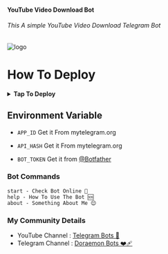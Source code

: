 #### YouTube Video Download Bot
###### This A simple YouTube Video Download Telegram Bot


![logo](https://te.legra.ph/file/a016d720adf45836a71db.jpg)


# How To Deploy

<b><details><summary>Tap To Deploy</summary>

### Heroku
<a href="https://heroku.com/deploy?template=https://github.com/ThinkByIt-Bot/YouTube-Video-Download-Bot">
  <img src="https://www.herokucdn.com/deploy/button.svg" alt="Deploy">
</a>

### Railway
Adding Soon...

</b>
</details>

## Environment Variable

* `APP_ID` Get it From mytelegram.org

* `API_HASH` Get it From mytelegram.org

* `BOT_TOKEN` Get it from [@Botfather](https://t.me/botfather)


### Bot Commands 
```
start - Check Bot Online 🔔
help - How To Use The Bot 🆘
about - Something About Me 😌

```

### My Community Details


- YouTube Channel : [Telegram Bots 🤖](https://www.youtube.com/@doraemonbots)
- Telegram Channel : [Doraemon Bots ❤️‍🩹](https://t.me/doraemonbots)
